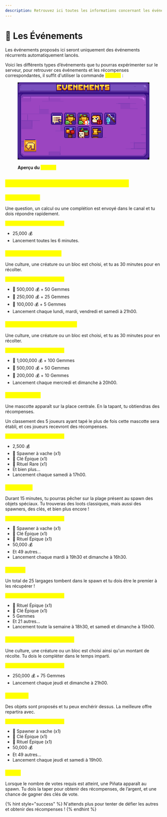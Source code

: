 ```yaml
---
description: Retrouvez ici toutes les informations concernant les événements
---
```


# 🎪 Les Événements

Les événements proposés ici seront uniquement des événements récurrents automatiquement lancés.&#x20;

Voici les différents types d’événements que tu pourras expérimenter sur le serveur, pour retrouver ces événements et les récompenses correspondantes, il suffit d'utiliser la commande <mark style="color:yellow;">**`/events`**</mark> :&#x20;

<figure><img src="../.gitbook/assets/image (1).png" alt=""><figcaption><p><strong>Aperçu du </strong><mark style="color:yellow;"><strong><code>/events</code></strong></mark></p></figcaption></figure>

## <mark style="color:yellow;">**Quels sont les différents événements ?**</mark>

### <mark style="color:yellow;">Chat Réaction</mark>

Une question, un calcul ou une complétion est envoyé dans le canal et tu dois répondre rapidement. &#x20;

<mark style="color:yellow;">**Récompenses et Fréquence**</mark>

* 25,000 💰&#x20;
* Lancement toutes les 6 minutes.

### <mark style="color:yellow;">Tournoi de Farm (Solo)</mark>

Une culture, une créature ou un bloc est choisi, et tu as 30 minutes pour en récolter.

<mark style="color:yellow;">**Récompenses et Fréquence**</mark>

* 🥇 500,000 💰 + 50 Gemmes
* 🥈 250,000 💰 + 25 Gemmes
* 🥉 100,000 💰 + 5 Gemmes
* Lancement chaque lundi, mardi, vendredi et samedi à 21h00.

### <mark style="color:yellow;">Tournoi de Farm (Coopératif)</mark>

Une culture, une créature ou un bloc est choisi, et tu as 30 minutes pour en récolter.

<mark style="color:yellow;">**Récompenses et Fréquence**</mark>

* 🥇 1,000,000 💰 + 100 Gemmes
* 🥈 500,000 💰 + 50 Gemmes
* 🥉 200,000 💰 + 10 Gemmes
* Lancement chaque mercredi et dimanche à 20h00.

### <mark style="color:yellow;">**Mascotte folle**</mark>

Une mascotte apparaît sur la place centrale. En la tapant, tu obtiendras des récompenses.

Un classement des 5 joueurs ayant tapé le plus de fois cette mascotte sera établi, et ces joueurs recevront des récompenses.

<mark style="color:yellow;">**Récompenses et Fréquence**</mark>

* 2,500 💰
* 🐄 Spawner à vache (x1)
* 🔑 Clé Épique (x1)
* 📿 Rituel Rare (x1)
* Et bien plus...
* Lancement chaque samedi à 17h00.

### <mark style="color:yellow;">**Pêche folle**</mark>

Durant 15 minutes, tu pourras pêcher sur la plage présent au spawn des objets spéciaux. Tu trouveras des loots classiques, mais aussi des spawners, des clés, et bien plus encore !

<mark style="color:yellow;">**Récompenses et Fréquence**</mark>

* 🐄 Spawner à vache (x1)
* 🔑 Clé Épique (x1)
* 📿 Rituel Épique (x1)
* 50,000 💰
* Et 49 autres...
* Lancement chaque mardi à 19h30 et dimanche à 16h30.

### <mark style="color:yellow;">Largage</mark>

Un total de 25 largages tombent dans le spawn et tu dois être le premier à les récupérer !

<mark style="color:yellow;">**Récompenses et Fréquence**</mark>

* 📿 Rituel Épique (x1)
* 🔑 Clé Épique (x1)
* 5 Gemmes
* Et 21 autres...
* Lancement toute la semaine à 18h30, et samedi et dimanche à 15h00.

### <mark style="color:yellow;">Événement Communautaire</mark>

Une culture, une créature ou un bloc est choisi ainsi qu'un montant de récolte. Tu dois le compléter dans le temps imparti.

<mark style="color:yellow;">**Récompenses et Fréquence**</mark>

* 250,000 💰 + 75 Gemmes
* Lancement chaque jeudi et dimanche à 21h00.

### <mark style="color:yellow;">Enchères</mark>

Des objets sont proposés et tu peux enchérir dessus. La meilleure offre repartira avec.

<mark style="color:yellow;">**Récompenses et Fréquence**</mark>

* 🐄 Spawner à vache (x1)
* 🔑 Clé Épique (x1)
* 📿 Rituel Épique (x1)
* 50,000 💰
* Et 49 autres...
* Lancement chaque jeudi et samedi à 19h00.

### <mark style="color:yellow;">Pi</mark><mark style="color:yellow;">**ñata**</mark>

Lorsque le nombre de votes requis est atteint, une Piñata apparaît au spawn. Tu dois la taper pour obtenir des récompenses, de l’argent, et une chance de gagner des clés de vote.

{% hint style="success" %}
N'attends plus pour tenter de défier les autres et obtenir des récompenses !
{% endhint %}
